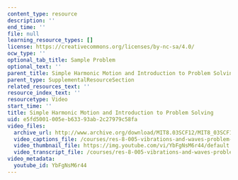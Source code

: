 ```yaml
---
content_type: resource
description: ''
end_time: ''
file: null
learning_resource_types: []
license: https://creativecommons.org/licenses/by-nc-sa/4.0/
ocw_type: ''
optional_tab_title: Sample Problem
optional_text: ''
parent_title: Simple Harmonic Motion and Introduction to Problem Solving
parent_type: SupplementalResourceSection
related_resources_text: ''
resource_index_text: ''
resourcetype: Video
start_time: ''
title: Simple Harmonic Motion and Introduction to Problem Solving
uid: e5fd5001-005e-b633-93ab-2c27979c58fa
video_files:
  archive_url: http://www.archive.org/download/MIT8.03SCF12/MIT8_03SCF12_ses01_300k.mp4
  video_captions_file: /courses/res-8-005-vibrations-and-waves-problem-solving-fall-2012/fdd5b086eeda5492b5c9c8e333654b9d_YbFgNsM6r44.vtt
  video_thumbnail_file: https://img.youtube.com/vi/YbFgNsM6r44/default.jpg
  video_transcript_file: /courses/res-8-005-vibrations-and-waves-problem-solving-fall-2012/a99b62a003c3f62ddb4b012df64444ce_YbFgNsM6r44.pdf
video_metadata:
  youtube_id: YbFgNsM6r44
---
```

